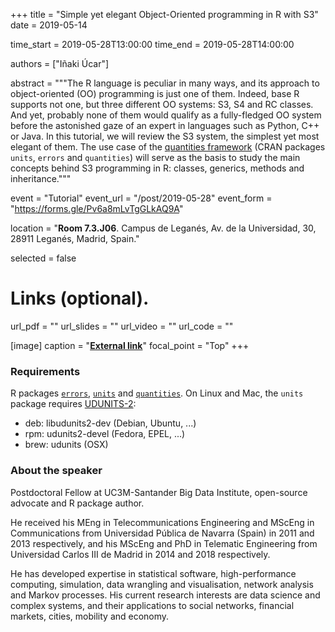 +++
title = "Simple yet elegant Object-Oriented programming in R with S3"
date = 2019-05-14

time_start = 2019-05-28T13:00:00
time_end = 2019-05-28T14:00:00

authors = ["Iñaki Úcar"]

abstract = """The R language is peculiar in many ways, and its approach to object-oriented (OO) programming is just one of them. Indeed, base R supports not one, but three different OO systems: S3, S4 and RC classes. And yet, probably none of them would qualify as a fully-fledged OO system before the astonished gaze of an expert in languages such as Python, C++ or Java. In this tutorial, we will review the S3 system, the simplest yet most elegant of them. The use case of the [quantities framework](https://github.com/r-quantities) (CRAN packages `units`, `errors` and `quantities`) will serve as the basis to study the main concepts behind S3 programming in R: classes, generics, methods and inheritance."""

event = "Tutorial"
event_url = "/post/2019-05-28"
event_form = "https://forms.gle/Pv6a8mLvTgGLkAQ9A"

location = "**Room 7.3.J06**. Campus de Leganés, Av. de la Universidad, 30, 28911 Leganés, Madrid, Spain."
  
selected = false

# Links (optional).
url_pdf = ""
url_slides = ""
url_video = ""
url_code = ""

[image]
  caption = "[**External link**](https://github.com/Enchufa2)"
  focal_point = "Top" 
+++

### Requirements

R packages [`errors`](https://cran.r-project.org/package=errors), [`units`](https://cran.r-project.org/package=units) and [`quantities`](https://cran.r-project.org/package=quantities). On Linux and Mac, the `units` package requires [UDUNITS-2](https://www.unidata.ucar.edu/software/udunits/):

- deb: libudunits2-dev (Debian, Ubuntu, ...)
- rpm: udunits2-devel (Fedora, EPEL, ...)
- brew: udunits (OSX)

### About the speaker

Postdoctoral Fellow at UC3M-Santander Big Data Institute, open-source advocate
and R package author.

He received his MEng in Telecommunications Engineering and MScEng in
Communications from Universidad Pública de Navarra (Spain) in 2011 and 2013
respectively, and his MScEng and PhD in Telematic Engineering from Universidad
Carlos III de Madrid in 2014 and 2018 respectively.

He has developed expertise in statistical software, high-performance computing,
simulation, data wrangling and visualisation, network analysis and Markov
processes. His current research interests are data science and complex systems,
and their applications to social networks, financial markets, cities, mobility
and economy.
